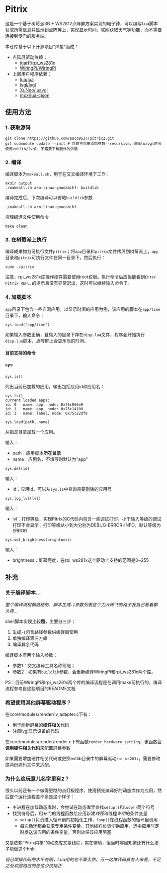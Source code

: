 Pitrix
=====================
这是一个基于树莓派3B + WS2812点阵屏方案实现的电子钟，可以编写Lua脚本获取所需信息并显示到点阵屏上，实现显示时间、联网获取天气等功能，而不需要连接到专门的服务端。

本仓库基于以下开源项目“焊接”而成：

- 点阵屏驱动依赖：
  - [jgarff/rpi_ws281x](https://github.com/jgarff/rpi_ws281x)
  - [WiringPi/WiringPi](https://github.com/WiringPi/WiringPi)
- 上层用户程序依赖：
  - [lua/lua](https://github.com/lua/lua)
  - [lvgl/lvgl](https://github.com/lvgl/lvgl)
  - [XuNeo/luavgl](https://github.com/XuNeo/luavgl)
  - [mpx/lua-cjson](https://github.com/mpx/lua-cjson)

## 使用方法

### 1. 获取源码
```shell
git clone https://github.com/paco9527/pitrix2.git
git submodule update --init # 目前不需要添加参数--recursive，编译luavgl时会使用extlib/lvgl，不需要下载额外的依赖
```

### 2. 编译
编译脚本为`makeall.sh`，用于在交叉编译环境下工作：
```shell
mkdir output
./makeall.sh arm-linux-gnueabihf- buildlib
```

编译完成后，下次编译可以省略`buildlib`参数
```shell
./makeall.sh arm-linux-gnueabihf-
```

清理编译文件使用命令
```shell
make clean
```

### 3. 在树莓派上执行
编译成果物为可执行文件`pitrix`；将`app`目录和`pitrix`文件拷贝到树莓派上，`app`目录和`pitrix`可执行文件在同一目录下，然后执行：
```shell
sudo ./pitrix
```

注意，rpi_ws281x库操作硬件需要使用root权限。执行命令后应当能看到`Enter Pitrix REPL.`的提示且没有异常退出，这时可以继续输入命令了。

### 4. 加载脚本
`app`目录下包含一些自测应用，以显示时间的应用为例，该应用的脚本在`app/time`目录下，输入命令：
```shell
sys.load("app/time")
```

如果输入参数正确，且输入的目录下存在`disp.lua`文件，程序会开始执行`disp.lua`脚本，点阵屏上会显示当前时间。

#### 目前支持的命令

##### sys
`sys.ls()`

列出当前已加载的应用，输出包括应用id和应用名：
```shell
sys.ls()
current loaded apps:
id: 0   name: app, node: 0x75c066e0
id: 1   name: app, node: 0x75c14100
id: 3   name: label, node: 0x75c22df8
```

`sys.load(path, name)`

从指定目录加载一个应用。

输入：
- path：应用脚本**所在目录**
- name：应用名，不填写时默认为"app"

`sys.del(id)`

输入：
- id：应用id，可以从`sys.ls`中查询需要删除的应用号

`sys.log_lvl(lvl)`

输入：
- lvl：打印等级，实现Pitrix的C代码内包含一些调试打印，小于输入等级的调试打印不会显示；打印等级从小到大分别为DEBUG-ERROR-INFO，默认等级为ERROR

`sys.set_brightness(brightness)`

输入：
- brightness：屏幕亮度，在rpi_ws281x这个驱动上支持的范围是0~255

补充
----------------

### 关于编译脚本...
*整个编译流程都挺糙的，脚本生成`-I`参数列表这个力大砖飞的路子我自己看着都头疼...*

shell脚本实现比较**糙**，主要分三步：
1. 生成`-I`包含路径参数供编译器使用
2. 单独编译第三方库
3. 编译其余代码

编译脚本有两个输入参数：
- 参数1：交叉编译工具名称前缀；
- 参数2：如果有`buildlib`参数，会重新编译WiringPi和rpi_ws281x两个库。

PS：目前WiringPi和rpi_ws281x两个库的编译流程是在调用make前执行的，编译流程参考自这些项目的README文档

### 希望使用其他屏幕驱动程序？
在core/modules/render/lv_adapter.c下有：
- 用于刷新屏幕的**硬件相关**代码
- 注册lvgl显示设备的代码

在core/modules/render/render.c下有函数`render_hardware_setting`，该函数会**调用硬件相关代码**来配置屏幕参数

如果需要增加硬件相关代码或更换extlib目录中的屏幕驱动`rpi_ws281x`，需要修改这两份源码文件来适配。


### 为什么这玩意儿名字里有2？
很久以前还有一个做得更糙的点灯板程序，使用预先编译好的动态库作为应用，然后整个运行流程差不多是这个样子：
- 主进程在加载动态库时，会尝试在动态库里查找`setup()`和`loop()`两个符号
- 找到符号后，用专门的线程函数给应用新建*线程*和线程*专用*的条件变量
  - `setup()`负责进入循环前的初始化工作，`loop()`在线程函数的循环里调用
  - 每次循环都会获取专用条件变量，其他线程负责切换应用，选中应用时定时发送该应用的条件变量，否则放任该应用阻塞

又是依赖“Pitrix内核”的动态库又是线程，实在繁琐，但当时哪里知道还有什么法子能做这个hhh

*自己焊接代码的水平有限，Lua用的也不算太熟，万一这堆代码真有人来看，不足之处欢迎路过的各位少侠指正*

